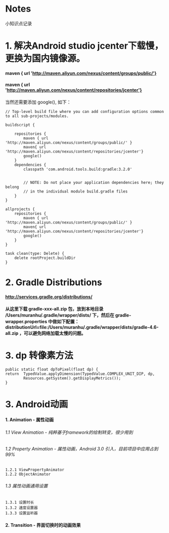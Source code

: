 # Notes
小知识点记录

# 1. 解决Android studio jcenter下载慢，更换为国内镜像源。
#### maven { url 'http://maven.aliyun.com/nexus/content/groups/public/'}
#### maven { url 'http://maven.aliyun.com/nexus/content/repositories/jcenter'}
当然还需要添加 google(), 如下： 

    // Top-level build file where you can add configuration options common to all sub-projects/modules.

    buildscript {
    
        repositories {
            maven { url 'http://maven.aliyun.com/nexus/content/groups/public/' }
            maven{ url 'http://maven.aliyun.com/nexus/content/repositories/jcenter'}
            google()
        }
        dependencies {
            classpath 'com.android.tools.build:gradle:3.2.0'


            // NOTE: Do not place your application dependencies here; they belong
            // in the individual module build.gradle files
        }
    }

    allprojects {
        repositories {
            maven { url 'http://maven.aliyun.com/nexus/content/groups/public/' }
            maven{ url 'http://maven.aliyun.com/nexus/content/repositories/jcenter'}
            google()
        }
    }

    task clean(type: Delete) {
        delete rootProject.buildDir
    }

# 2. Gradle Distributions
#### http://services.gradle.org/distributions/
#### 从这里下载 gradle-xxx-all.zip 包，放到本地目录 /Users/muranhu/.gradle/wrapper/dists/ 下，然后在 gradle-wrapper.properties 中做如下配置：distributionUrl=file:/Users/muranhu/.gradle/wrapper/dists/gradle-4.6-all.zip ，可以避免网络加载太慢的问题。

# 3. dp 转像素方法
    public static float dpToPixel(float dp) {
    return  TypedValue.applyDimension(TypedValue.COMPLEX_UNIT_DIP, dp,
            Resources.getSystem().getDisplayMetrics());
    }

# 3. Android动画
#### 1. Animation - 属性动画
###### 1.1 View Animation - 纯粹基于framework的绘制转变，很少用到
###### 1.2 Property Animation - 属性动画，Android 3.0 引入，目前项目中应用占到99%
    1.2.1 ViewPropertyAnimator
    1.2.2 ObjectAnimator
###### 1.3 属性动画通用设置
    1.3.1 设置时长 
    1.3.2 速度设置器
    1.3.3 设置监听器
#### 2. Transition - 界面切换时的动画效果
